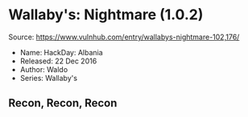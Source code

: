# Wallaby's: Nightmare (1.0.2)
Source: https://www.vulnhub.com/entry/wallabys-nightmare-102,176/

* Name: HackDay: Albania
* Released: 22 Dec 2016
* Author: Waldo
* Series: Wallaby's

## Recon, Recon, Recon



